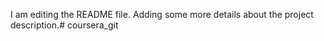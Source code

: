 I am editing the README file. Adding some more details about the project description.# coursera_git
